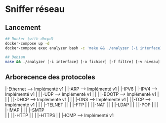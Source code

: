 # Sniffer réseau

## Lancement
```bash
## Docker (with dhcpd)
docker-compose up -d
docker-compose exec analyzer bash -c 'make && ./analyzer [-i interface] [-o fichier] [-f filtre] [-v niveau]'

## Debian
make && ./analyzer [-i interface] [-o fichier] [-f filtre] [-v niveau]
```

## Arborecence des protocoles

|-Ethernet                  --> Implémenté v1
| |-ARP                     --> Implémenté v1
| |-IPV6
| |-IPV4                    --> Implémenté v1
| | |-UDP                   --> Implémenté v1
| | | |-BOOTP               --> Implémenté v1
| | | | |-DHCP              --> Implémenté v1
| | | |-DNS                 --> Implémenté v1
| | |-TCP                   --> Implémenté v1
| | | |-TELNET
| | | |-FTP
| | | |-NAT
| | | |-LDAP
| | | |-POP
| | | |-IMAP
| | | |-SMTP           
| | | |-HTTP
| | | |-HTTPS
| | |-ICMP                  --> Implémenté v1